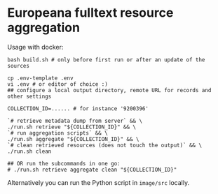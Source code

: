 # Europeana fulltext resource aggregation
Usage with docker:

```shell
bash build.sh # only before first run or after an update of the sources

cp .env-template .env
vi .env # or editor of choice :)
## configure a local output directory, remote URL for records and other settings

COLLECTION_ID=...... # for instance '9200396'

`# retrieve metadata dump from server` && \
./run.sh retrieve "${COLLECTION_ID}" && \
`# run aggregation scripts` && \ 
./run.sh aggregate "${COLLECTION_ID}" && \
`# clean retrieved resources (does not touch the output)` && \
./run.sh clean

## OR run the subcommands in one go:
# ./run.sh retrieve aggregate clean "${COLLECTION_ID}" 
```


Alternatively you can run the Python script in `image/src` locally.
